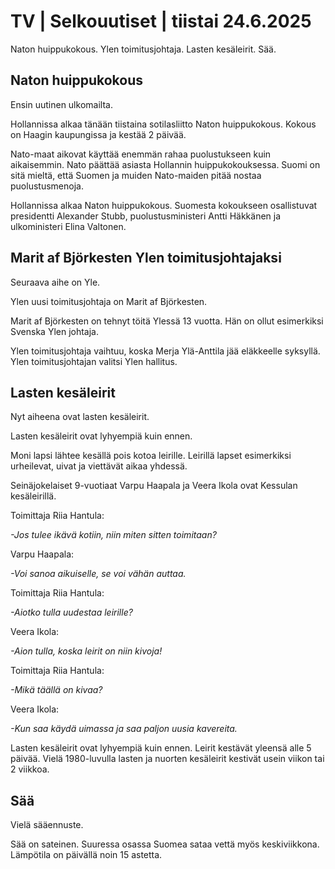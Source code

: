 # TV | Selkouutiset | tiistai 24.6.2025

Naton huippukokous. Ylen toimitusjohtaja. Lasten kesäleirit. Sää.

## Naton huippukokous

Ensin uutinen ulkomailta.

Hollannissa alkaa tänään tiistaina sotilasliitto Naton huippukokous. Kokous on Haagin kaupungissa ja kestää 2 päivää.

Nato-maat aikovat käyttää enemmän rahaa puolustukseen kuin aikaisemmin. Nato päättää asiasta Hollannin huippukokouksessa. Suomi on sitä mieltä, että Suomen ja muiden Nato-maiden pitää nostaa puolustusmenoja.

Hollannissa alkaa Naton huippukokous. Suomesta kokoukseen osallistuvat presidentti Alexander Stubb, puolustusministeri Antti Häkkänen ja ulkoministeri Elina Valtonen.

## Marit af Björkesten Ylen toimitusjohtajaksi

Seuraava aihe on Yle.

Ylen uusi toimitusjohtaja on Marit af Björkesten.

Marit af Björkesten on tehnyt töitä Ylessä 13 vuotta. Hän on ollut esimerkiksi Svenska Ylen johtaja.

Ylen toimitusjohtaja vaihtuu, koska Merja Ylä-Anttila jää eläkkeelle syksyllä. Ylen toimitusjohtajan valitsi Ylen hallitus.

## Lasten kesäleirit

Nyt aiheena ovat lasten kesäleirit.

Lasten kesäleirit ovat lyhyempiä kuin ennen.

Moni lapsi lähtee kesällä pois kotoa leirille. Leirillä lapset esimerkiksi urheilevat, uivat ja viettävät aikaa yhdessä.

Seinäjokelaiset 9-vuotiaat Varpu Haapala ja Veera Ikola ovat Kessulan kesäleirillä.

Toimittaja Riia Hantula:

*-Jos tulee ikävä kotiin, niin miten sitten toimitaan?*

Varpu Haapala:

*-Voi sanoa aikuiselle, se voi vähän auttaa.*

Toimittaja Riia Hantula:

*-Aiotko tulla uudestaa leirille?*

Veera Ikola:

*-Aion tulla, koska leirit on niin kivoja!*

Toimittaja Riia Hantula:

*-Mikä täällä on kivaa?*

Veera Ikola:

*-Kun saa käydä uimassa ja saa paljon uusia kavereita.*

Lasten kesäleirit ovat lyhyempiä kuin ennen. Leirit kestävät yleensä alle 5 päivää. Vielä 1980-luvulla lasten ja nuorten kesäleirit kestivät usein viikon tai 2 viikkoa.

## Sää

Vielä sääennuste.

Sää on sateinen. Suuressa osassa Suomea sataa vettä myös keskiviikkona. Lämpötila on päivällä noin 15 astetta.
